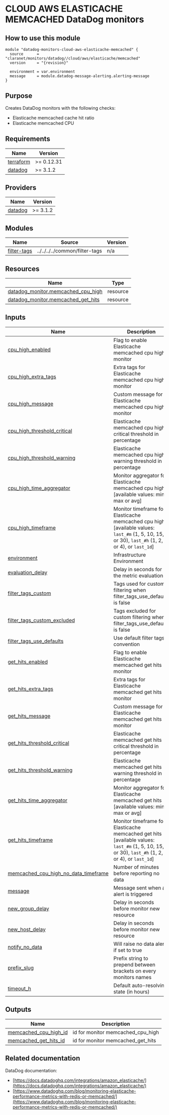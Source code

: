 # CLOUD AWS ELASTICACHE MEMCACHED DataDog monitors

## How to use this module

```hcl
module "datadog-monitors-cloud-aws-elasticache-memcached" {
  source      = "claranet/monitors/datadog//cloud/aws/elasticache/memcached"
  version     = "{revision}"

  environment = var.environment
  message     = module.datadog-message-alerting.alerting-message
}

```

## Purpose

Creates DataDog monitors with the following checks:

- Elasticache memcached cache hit ratio
- Elasticache memcached CPU

<!-- BEGIN_TF_DOCS -->
## Requirements

| Name | Version |
|------|---------|
| <a name="requirement_terraform"></a> [terraform](#requirement\_terraform) | >= 0.12.31 |
| <a name="requirement_datadog"></a> [datadog](#requirement\_datadog) | >= 3.1.2 |

## Providers

| Name | Version |
|------|---------|
| <a name="provider_datadog"></a> [datadog](#provider\_datadog) | >= 3.1.2 |

## Modules

| Name | Source | Version |
|------|--------|---------|
| <a name="module_filter-tags"></a> [filter-tags](#module\_filter-tags) | ../../../../common/filter-tags | n/a |

## Resources

| Name | Type |
|------|------|
| [datadog_monitor.memcached_cpu_high](https://registry.terraform.io/providers/DataDog/datadog/latest/docs/resources/monitor) | resource |
| [datadog_monitor.memcached_get_hits](https://registry.terraform.io/providers/DataDog/datadog/latest/docs/resources/monitor) | resource |

## Inputs

| Name | Description | Type | Default | Required |
|------|-------------|------|---------|:--------:|
| <a name="input_cpu_high_enabled"></a> [cpu\_high\_enabled](#input\_cpu\_high\_enabled) | Flag to enable Elasticache memcached cpu high monitor | `string` | `"true"` | no |
| <a name="input_cpu_high_extra_tags"></a> [cpu\_high\_extra\_tags](#input\_cpu\_high\_extra\_tags) | Extra tags for Elasticache memcached cpu high monitor | `list(string)` | `[]` | no |
| <a name="input_cpu_high_message"></a> [cpu\_high\_message](#input\_cpu\_high\_message) | Custom message for Elasticache memcached cpu high monitor | `string` | `""` | no |
| <a name="input_cpu_high_threshold_critical"></a> [cpu\_high\_threshold\_critical](#input\_cpu\_high\_threshold\_critical) | Elasticache memcached cpu high critical threshold in percentage | `string` | `90` | no |
| <a name="input_cpu_high_threshold_warning"></a> [cpu\_high\_threshold\_warning](#input\_cpu\_high\_threshold\_warning) | Elasticache memcached cpu high warning threshold in percentage | `string` | `75` | no |
| <a name="input_cpu_high_time_aggregator"></a> [cpu\_high\_time\_aggregator](#input\_cpu\_high\_time\_aggregator) | Monitor aggregator for Elasticache memcached cpu high [available values: min, max or avg] | `string` | `"min"` | no |
| <a name="input_cpu_high_timeframe"></a> [cpu\_high\_timeframe](#input\_cpu\_high\_timeframe) | Monitor timeframe for Elasticache memcached cpu high [available values: `last_#m` (1, 5, 10, 15, or 30), `last_#h` (1, 2, or 4), or `last_1d`] | `string` | `"last_15m"` | no |
| <a name="input_environment"></a> [environment](#input\_environment) | Infrastructure Environment | `string` | n/a | yes |
| <a name="input_evaluation_delay"></a> [evaluation\_delay](#input\_evaluation\_delay) | Delay in seconds for the metric evaluation | `number` | `900` | no |
| <a name="input_filter_tags_custom"></a> [filter\_tags\_custom](#input\_filter\_tags\_custom) | Tags used for custom filtering when filter\_tags\_use\_defaults is false | `string` | `"*"` | no |
| <a name="input_filter_tags_custom_excluded"></a> [filter\_tags\_custom\_excluded](#input\_filter\_tags\_custom\_excluded) | Tags excluded for custom filtering when filter\_tags\_use\_defaults is false | `string` | `""` | no |
| <a name="input_filter_tags_use_defaults"></a> [filter\_tags\_use\_defaults](#input\_filter\_tags\_use\_defaults) | Use default filter tags convention | `string` | `"true"` | no |
| <a name="input_get_hits_enabled"></a> [get\_hits\_enabled](#input\_get\_hits\_enabled) | Flag to enable Elasticache memcached get hits monitor | `string` | `"true"` | no |
| <a name="input_get_hits_extra_tags"></a> [get\_hits\_extra\_tags](#input\_get\_hits\_extra\_tags) | Extra tags for Elasticache memcached get hits monitor | `list(string)` | `[]` | no |
| <a name="input_get_hits_message"></a> [get\_hits\_message](#input\_get\_hits\_message) | Custom message for Elasticache memcached get hits monitor | `string` | `""` | no |
| <a name="input_get_hits_threshold_critical"></a> [get\_hits\_threshold\_critical](#input\_get\_hits\_threshold\_critical) | Elasticache memcached get hits critical threshold in percentage | `string` | `60` | no |
| <a name="input_get_hits_threshold_warning"></a> [get\_hits\_threshold\_warning](#input\_get\_hits\_threshold\_warning) | Elasticache memcached get hits warning threshold in percentage | `string` | `80` | no |
| <a name="input_get_hits_time_aggregator"></a> [get\_hits\_time\_aggregator](#input\_get\_hits\_time\_aggregator) | Monitor aggregator for Elasticache memcached get hits [available values: min, max or avg] | `string` | `"max"` | no |
| <a name="input_get_hits_timeframe"></a> [get\_hits\_timeframe](#input\_get\_hits\_timeframe) | Monitor timeframe for Elasticache memcached get hits [available values: `last_#m` (1, 5, 10, 15, or 30), `last_#h` (1, 2, or 4), or `last_1d`] | `string` | `"last_15m"` | no |
| <a name="input_memcached_cpu_high_no_data_timeframe"></a> [memcached\_cpu\_high\_no\_data\_timeframe](#input\_memcached\_cpu\_high\_no\_data\_timeframe) | Number of minutes before reporting no data | `string` | `30` | no |
| <a name="input_message"></a> [message](#input\_message) | Message sent when an alert is triggered | `any` | n/a | yes |
| <a name="input_new_group_delay"></a> [new\_group\_delay](#input\_new\_group\_delay) | Delay in seconds before monitor new resource | `number` | `300` | no |
| <a name="input_new_host_delay"></a> [new\_host\_delay](#input\_new\_host\_delay) | Delay in seconds before monitor new resource | `number` | `300` | no |
| <a name="input_notify_no_data"></a> [notify\_no\_data](#input\_notify\_no\_data) | Will raise no data alert if set to true | `bool` | `true` | no |
| <a name="input_prefix_slug"></a> [prefix\_slug](#input\_prefix\_slug) | Prefix string to prepend between brackets on every monitors names | `string` | `""` | no |
| <a name="input_timeout_h"></a> [timeout\_h](#input\_timeout\_h) | Default auto-resolving state (in hours) | `number` | `0` | no |

## Outputs

| Name | Description |
|------|-------------|
| <a name="output_memcached_cpu_high_id"></a> [memcached\_cpu\_high\_id](#output\_memcached\_cpu\_high\_id) | id for monitor memcached\_cpu\_high |
| <a name="output_memcached_get_hits_id"></a> [memcached\_get\_hits\_id](#output\_memcached\_get\_hits\_id) | id for monitor memcached\_get\_hits |
<!-- END_TF_DOCS -->
## Related documentation

DataDog documentation:

* [https://docs.datadoghq.com/integrations/amazon_elasticache/](https://docs.datadoghq.com/integrations/amazon_elasticache/)
* [https://www.datadoghq.com/blog/monitoring-elasticache-performance-metrics-with-redis-or-memcached/](https://www.datadoghq.com/blog/monitoring-elasticache-performance-metrics-with-redis-or-memcached/)


